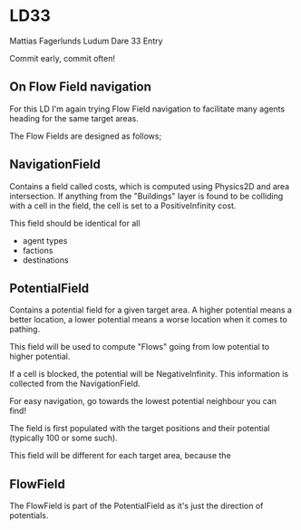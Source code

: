 # LD33
Mattias Fagerlunds Ludum Dare 33 Entry

Commit early, commit often!

## On Flow Field navigation
For this LD I'm again trying Flow Field navigation to facilitate many agents heading for the same target areas.

The Flow Fields are designed as follows;

## NavigationField
Contains a field called costs, which is computed using Physics2D and area intersection. If anything from the "Buildings" layer is found to be colliding with a cell in the field, the cell is set to a PositiveInfinity cost.

This field should be identical for all 
* agent types 
* factions
* destinations

## PotentialField
Contains a potential field for a given target area. A higher potential means a better location, a lower potential means a worse location when it comes to pathing.

This field will be used to compute "Flows" going from low potential to higher potential.

If a cell is blocked, the potential will be NegativeInfinity. This information is collected from the NavigationField.

For easy navigation, go towards the lowest potential neighbour you can find!

The field is first populated with the target positions and their potential (typically 100 or some such).

This field will be different for each target area, because the 

## FlowField
The FlowField is part of the PotentialField as it's just the direction of potentials.